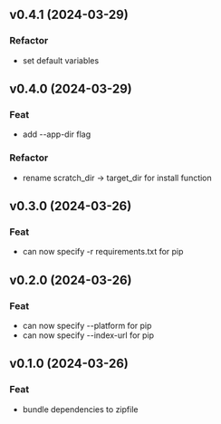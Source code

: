 ## v0.4.1 (2024-03-29)

### Refactor

- set default variables

## v0.4.0 (2024-03-29)

### Feat

- add --app-dir flag

### Refactor

- rename scratch_dir -> target_dir for install function

## v0.3.0 (2024-03-26)

### Feat

- can now specify -r requirements.txt for pip

## v0.2.0 (2024-03-26)

### Feat

- can now specify --platform for pip
- can now specify --index-url for pip

## v0.1.0 (2024-03-26)

### Feat

- bundle dependencies to zipfile
